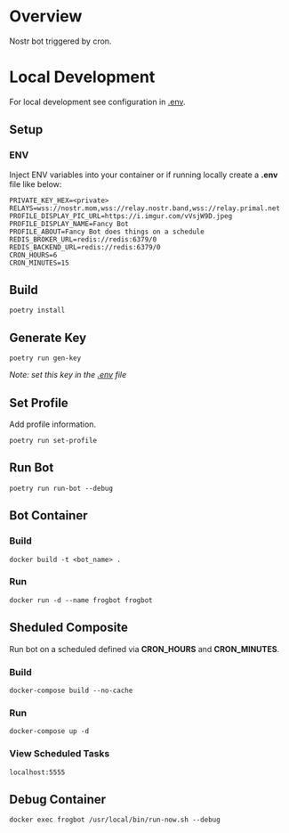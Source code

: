 # Overview

Nostr bot triggered by cron.

# Local Development

For local development see configuration in [.env](.env).

## Setup

### ENV

Inject ENV variables into your container or if running locally create a **.env** file like below:

```
PRIVATE_KEY_HEX=<private>
RELAYS=wss://nostr.mom,wss://relay.nostr.band,wss://relay.primal.net
PROFILE_DISPLAY_PIC_URL=https://i.imgur.com/vVsjW9D.jpeg
PROFILE_DISPLAY_NAME=Fancy Bot
PROFILE_ABOUT=Fancy Bot does things on a schedule
REDIS_BROKER_URL=redis://redis:6379/0
REDIS_BACKEND_URL=redis://redis:6379/0
CRON_HOURS=6
CRON_MINUTES=15
```


## Build

```
poetry install
```
## Generate Key

```
poetry run gen-key
```

*Note: set this key in the [.env](.env) file*

## Set Profile

Add profile information.

```
poetry run set-profile
```

## Run Bot

```
poetry run run-bot --debug
```

## Bot Container

### Build 

```
docker build -t <bot_name> .
```

### Run

```
docker run -d --name frogbot frogbot 
```

## Sheduled Composite

Run bot on a scheduled defined via **CRON_HOURS** and **CRON_MINUTES**.

### Build

```
docker-compose build --no-cache
```

### Run

```
docker-compose up -d  
```

### View Scheduled Tasks

```
localhost:5555
```

## Debug Container

```
docker exec frogbot /usr/local/bin/run-now.sh --debug
```